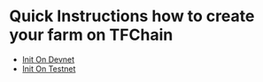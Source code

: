 
# Quick Instructions how to create your farm on TFChain

- [Init On Devnet](@create_farm_devnet)
- [Init On Testnet](@create_farm_testnet)
